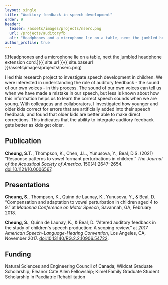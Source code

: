```yaml
---
layout: single
title: "Auditory feedback in speech development"
order: 9
header:
  teaser: /assets/images/projects/nserc.png
  url: /projects/auditoryfb
  alt: "Headphones and a microphone lie on a table, next the jumbled headphone extension cord."
author_profile: true
---
```


![Headphones and a microphone lie on a table, next the jumbled headphone extension cord.]({{ site.url }}{{ site.baseurl }}\assets\images\projects\nserc.png)

I led this research project to investigate speech development in children. We were interested in understanding the role of auditory feedback - the sound of our own voices - in this process. The sound of our own voices can tell us when we have made a mistake in our speech, but less is known about how this information helps us to learn the correct speech sounds when we are young. With colleageus and collaborators, I investigated how younger and older kids correct for errors that are artificially added into their speech feedback, and found that older kids are better able to make direct corrections. This indicates that the ability to integrate auditory feedback gets better as kids get older.

## Publication
**Cheung, S.T.**, Thompson, K., Chen, J.L., Yunusova, Y., Beal, D.S. (2021) “Response patterns to vowel formant perturbations in children.” *The Journal of the Acoustical Society of America*. 150(4):2647–2654. [doi:10.1121/10.0006567](http://doi.org/10.1121/10.0006567).

## Presentations
<!-- **Cheung, S.**, Thompson, K., Orlandi, S., Yunusova, Y., & Beal, D. (Feb, 2018). “Preliminary steps to validate Audapter, a software application for online tracking of children's formants.” at *Madonna Conference on Motod Speech*, Savannah, GA. [doi:10.13140/RG.2.2.36054.14409](http://dx.doi.org/10.13140/RG.2.2.36054.14409) -->

**Cheung, S.**, Thompson, K., Quinn de Launay, K., Yunusova, Y., & Beal, D. “Compensation and adaptation to vowel perturbation in children aged 4 to 9.” at *Madonna Conference on Motor Speech*, Savannah, GA, February 2018.

**Cheung, S.**, Quinn de Launay, K., & Beal, D. “Altered auditory feedback in the study of children's speech production: A scoping review.” at *2017 American Speech-Language-Hearing Convention*, Los Angeles, CA, November 2017. [doi:10.13140/RG.2.2.10906.54722](http://dx.doi.org/10.13140/RG.2.2.10906.54722).

## Funding
Natural Sciences and Engineering Council of Canada; Wildcat Graduate Scholarship; Eleanor Cate Allen Fellowship; Kimel Family Graduate Student Scholarship in Paediatric Rehabilitation
